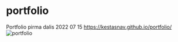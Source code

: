 # portfolio
Portfolio pirma dalis
2022 07 15
https://kestasnav.github.io/portfolio/
![portfolio](https://user-images.githubusercontent.com/107037107/179680194-75bc24f9-afb8-4c29-9c45-a1d6d80d682d.png)
